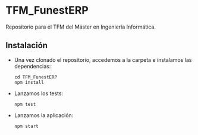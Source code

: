 # TFM_FunestERP

Repositorio para el TFM del Máster en Ingeniería Informática.

## Instalación

- Una vez clonado el repositorio, accedemos a la carpeta e instalamos las dependencias:
    ~~~~
    cd TFM_FunestERP
    npm install
    ~~~~
- Lanzamos los tests:
    ~~~
    npm test
    ~~~~
- Lanzamos la aplicación:
    ~~~
    npm start
    ~~~~


